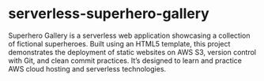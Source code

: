 # serverless-superhero-gallery
Superhero Gallery is a serverless web application showcasing a collection of fictional superheroes. Built using an HTML5 template, this project demonstrates the deployment of static websites on AWS S3, version control with Git, and clean commit practices. It’s designed to learn and practice AWS cloud hosting and serverless technologies.
